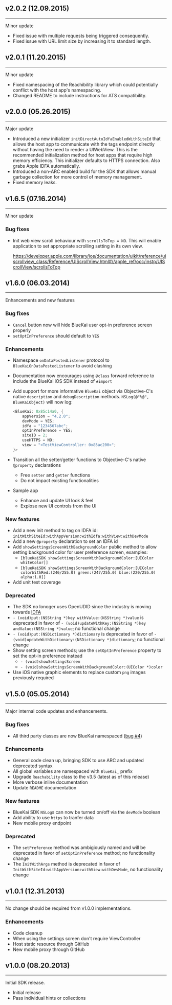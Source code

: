 ## v2.0.2 (12.09.2015)
-----
Minor update

- Fixed issue with multiple requests being triggered consequently.
- Fixed issue with URL limit size by increasing it to standard length.

## v2.0.1 (11.20.2015)
-----
Minor update

- Fixed namespacing of the Reachibility library which could potentially conflict with the host app's namespacing.
- Changed README to include instructions for ATS compatibility.

## v2.0.0 (05.26.2015)
-----
Major update

- Introduced a new initializer `initDirectAutoIdfaEnabledWithSiteId` that allows the host app to communicate with the tags endpoint directly without having the need to render a UIWebView. This is the recommended initialization method for host apps that require high memory efficiency. This initializer defaults to HTTPS connection. Also grabs Apple IDFA automatically. 
- Introduced a non-ARC enabled build for the SDK that allows manual garbage collection for more control of memory management.
- Fixed memory leaks. 

## v1.6.5 (07.16.2014)
-----
Minor update

### Bug fixes
- Init web view scroll behaviour with `scrollsToTop = NO`.
  This will enable application to set appropriate scrolling setting in its own view.

  https://developer.apple.com/library/ios/documentation/uikit/reference/uiscrollview_class/Reference/UIScrollView.html#//apple_ref/occ/instp/UIScrollView/scrollsToTop  

## v1.6.0 (06.03.2014)
-----
Enhancements and new features

### Bug fixes
- `Cancel` button now will hide BlueKai user opt-in preference screen properly
- `setOptInPreference` should default to `YES`

### Enhancements
- Namespace `onDataPostedListener` protocol to `BlueKaiOnDataPostedListener` to avoid clashing
- Documentation now encourages using `@class` forward reference to include the BlueKai iOS SDK instead of `#import`
- Add support for more informative `BlueKai` object via Objective-C's native `description` and `debugDescription` methods. `NSLog(@"%@", BlueKaiObject)` will now log:
        
    ```objectivec
    <BlueKai: 0x85c14a0, {
        appVersion = "4.2.0";
        devMode = YES;
        idfa = "1234567abc";
        optInPreference = YES;
        siteID = 2;
        useHTTPS = NO;
        view = "<TestViewController: 0x85ac200>";
    }>
    ```
- Transition all the setter/getter functions to Objective-C's native `@property` declarations
    - Free `setter` and `getter` functions
    - Do not impact existing functionalities
- Sample app
    - Enhance and update UI look & feel
    - Explose new UI controls from the UI

### New features
- Add a new init method to tag on IDFA id: `initWithSiteId:withAppVersion:withIdfa:withView:withDevMode`
- Add a new `@property` declaration to set an IDFA id
- Add `showSettingsScreenWithBackgroundColor` public method to allow setting background color for user preference screen, examples:
    - `[blueKaiSDK showSettingsScreenWithBackgroundColor:[UIColor whiteColor]]`
    - `[blueKaiSDK showSettingsScreenWithBackgroundColor:[UIColor colorWithRed:(246/255.0) green:(247/255.0) blue:(220/255.0) alpha:1.0]]`
- Add unit test coverage

### Deprecated
- The SDK no lonoger uses OpenUDID since the industry is moving towards [IDFA](http://blog.appsfire.com/udid-is-dead-openudid-is-deprecated-long-live-advertisingidentifier/)
- `- (void)put:(NSString *)key withValue:(NSString *)value` is deprecated in favor of `- (void)updateWithKey:(NSString *)key andValue:(NSString *)value`; no functional change
- `- (void)put:(NSDictionary *)dictionary` is deprecated in favor of `- (void)updateWithDictionary:(NSDictionary *)dictionary`; no functional change
- Show setting screen methods; use the `setOptInPreference` property to set the opt-in preference instead
    - `- (void)showSettingsScreen`
    - `- (void)showSettingsScreenWithBackgroundColor:(UIColor *)color`
- Use iOS native graphic elements to replace custom `png` images previously required
    

## v1.5.0 (05.05.2014)
-----
Major internal code updates and enhancements.

### Bug fixes
- All third party classes are now BlueKai namespaced ([bug #4](https://github.com/BlueKai/bluekai-ios-sdk/issues/4))

### Enhancements
- General code clean up, bringing SDK to use ARC and updated deprecated syntax
- All global variables are namespaced with `BlueKai_` prefix
- Upgrade `Reachability` class to the v3.5 (latest as of this release)
- More verbose inline documentation
- Update `README` documentation

### New features
- BlueKai SDK `NSLog`s can now be turned on/off via the `devMode` boolean
- Add ability to use `https` to tranfer data
- New mobile proxy endpoint

### Deprecated
- The `setPreference` method was ambigiously named and will be deprecated in favor of `setOptInPreference` method; no functionality change
- The `InitWithArgs` method is deprecated in favor of `InitWithSiteId:withAppVersion:withView:withDevMode`, no functionality change


## v1.0.1 (12.31.2013)
-----
No change should be required from v1.0.0 implementations.

### Enhancements
- Code cleanup
- When using the settings screen don't require ViewController
- Host static resource through GitHub
- New mobile proxy through GitHub


## v1.0.0 (08.20.2013)
-----
Initial SDK release.

- Initial release
- Pass individual hints or collections
